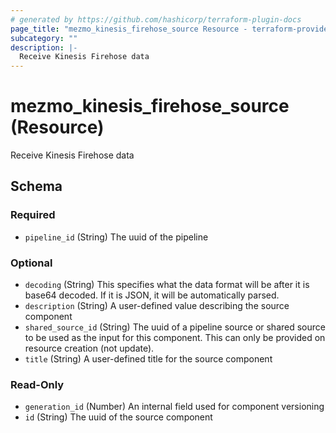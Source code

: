 ```yaml
---
# generated by https://github.com/hashicorp/terraform-plugin-docs
page_title: "mezmo_kinesis_firehose_source Resource - terraform-provider-mezmo"
subcategory: ""
description: |-
  Receive Kinesis Firehose data
---
```


# mezmo_kinesis_firehose_source (Resource)

Receive Kinesis Firehose data



<!-- schema generated by tfplugindocs -->
## Schema

### Required

- `pipeline_id` (String) The uuid of the pipeline

### Optional

- `decoding` (String) This specifies what the data format will be after it is base64 decoded. If it is JSON, it will be automatically parsed.
- `description` (String) A user-defined value describing the source component
- `shared_source_id` (String) The uuid of a pipeline source or shared source to be used as the input for this component. This can only be provided on resource creation (not update).
- `title` (String) A user-defined title for the source component

### Read-Only

- `generation_id` (Number) An internal field used for component versioning
- `id` (String) The uuid of the source component
